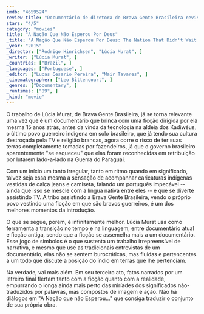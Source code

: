 ```yaml
---
imdb: "4659524"
review-title: "Documentário de diretora de Brava Gente Brasileira revisita o povo indígena que perdeu sua cultura para a TV e para a Bíblia"
stars: "4/5"
category: "movies"
title: "A Nação Que Não Esperou Por Deus"
_title: "A Nação Que Não Esperou Por Deus: The Nation That Didn't Wait for God"
_year: "2015"
_director: ["Rodrigo Hinrichsen", "Lúcia Murat", ]
_writer: ["Lúcia Murat", ]
_countries: ["Brazil", ]
_languages: ["Portuguese", ]
_editor: ["Lucas Cesario Pereira", "Mair Tavares", ]
_cinematographer: ["Leo Bittencourt", ]
_genres: ["Documentary", ]
_runtimes: ["89", ]
_kind: "movie"
---
```

O trabalho de Lúcia Murat, de Brava Gente Brasileira, já se torna relevante uma vez que é um documentário que brinca com uma ficção dirigida por ela mesma 15 anos atrás, antes da vinda da tecnologia na aldeia dos Kadiwéus, o último povo guerreiro indígena em solo brasileiro, que já tendo sua cultura destroçada pela TV e religião brancas, agora corre o risco de ter suas terras completamente tomadas por fazendeiros, já que o governo brasileiro aparentemente "se esqueceu" que elas foram reconhecidas em retribuição por lutarem lado-a-lado na Guerra do Paraguai.

Com um início um tanto irregular, tanto em ritmo quando em significado, talvez seja essa mesma a sensação de acompanhar caricaturas indígenas vestidas de calça jeans e camiseta, falando um português impecável -- ainda que isso se mescle com a língua nativa entre eles -- e que se diverte assistindo TV. A tribo assistindo à Brava Gente Brasileira, vendo o próprio povo vestindo uma ficção em que são bravos guerreiros, é um dos melhores momentos da introdução.

O que se segue, porém, é infinitamente melhor. Lúcia Murat usa como ferramenta a transição no tempo e na linguagem, entre documentário atual e ficção antiga, sendo que a ficção se assemelha mais a um documentário. Esse jogo de símbolos é o que sustenta um trabalho irrepreensível de narrativa, e mesmo que use as tradicionais entrevistas de um documentário, elas não se sentem burocráticas, mas fluidas e pertencentes a um todo que discute a posição do índio em terras que lhe pertenciam.

Na verdade, vai mais além. Em seu terceiro ato, fatos narrados por um letreiro final flertam tanto com a ficção quanto com a realidade, empurrando o longa ainda mais perto das miríades dos significados não-traduzidos por palavras, mas compostos de imagem e ação. Não há diálogos em "A Nação que não Esperou..." que consiga traduzir o conjunto de sua própria obra.
